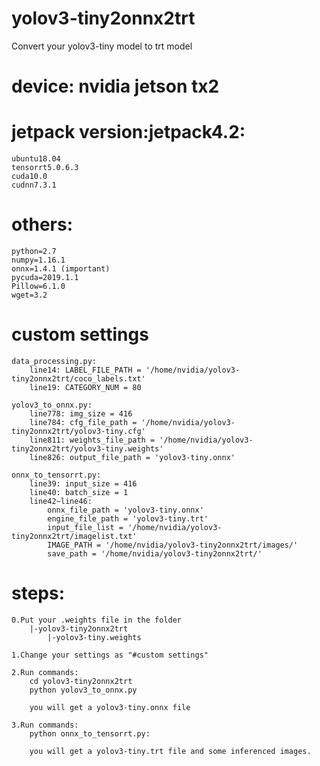 # yolov3-tiny2onnx2trt
Convert your yolov3-tiny model to trt model

# device: nvidia jetson tx2


# jetpack version:jetpack4.2:
	ubuntu18.04 
	tensorrt5.0.6.3 
	cuda10.0 
	cudnn7.3.1


# others:
	python=2.7
	numpy=1.16.1
	onnx=1.4.1 (important)
	pycuda=2019.1.1
	Pillow=6.1.0
	wget=3.2


# custom settings

	data_processing.py:
		line14: LABEL_FILE_PATH = '/home/nvidia/yolov3-tiny2onnx2trt/coco_labels.txt'
		line19: CATEGORY_NUM = 80

	yolov3_to_onnx.py:
		line778: img_size = 416
		line784: cfg_file_path = '/home/nvidia/yolov3-tiny2onnx2trt/yolov3-tiny.cfg'
		line811: weights_file_path = '/home/nvidia/yolov3-tiny2onnx2trt/yolov3-tiny.weights'
		line826: output_file_path = 'yolov3-tiny.onnx'

	onnx_to_tensorrt.py:
		line39: input_size = 416
		line40: batch_size = 1
		line42~line46:
		    onnx_file_path = 'yolov3-tiny.onnx'
		    engine_file_path = 'yolov3-tiny.trt'
		    input_file_list = '/home/nvidia/yolov3-tiny2onnx2trt/imagelist.txt'
		    IMAGE_PATH = '/home/nvidia/yolov3-tiny2onnx2trt/images/'
		    save_path = '/home/nvidia/yolov3-tiny2onnx2trt/'

# steps:
	0.Put your .weights file in the folder
		|-yolov3-tiny2onnx2trt
			|-yolov3-tiny.weights
	
	1.Change your settings as "#custom settings"

	2.Run commands:
		cd yolov3-tiny2onnx2trt
		python yolov3_to_onnx.py

		you will get a yolov3-tiny.onnx file

	3.Run commands:	
	  	python onnx_to_tensorrt.py:

		you will get a yolov3-tiny.trt file and some inferenced images.

